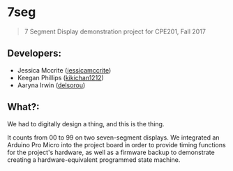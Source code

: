 # 7seg

> 7 Segment Display demonstration project for CPE201, Fall 2017


## Developers:
* Jessica Mccrite ([jessicamccrite](http://github.com/jessicamccrite/))
* Keegan Phillips ([kikichan1212](http://github.com/kikichan1212/))
* Aaryna Irwin ([delsorou](http://github.com/Delsorou/))

## What?:
We had to digitally design a thing, and this is the thing.

It counts from 00 to 99 on two seven-segment displays. We integrated an
Arduino Pro Micro into the project board in order to provide timing functions
for the project's hardware, as well as a firmware backup to demonstrate
creating a hardware-equivalent programmed state machine.
